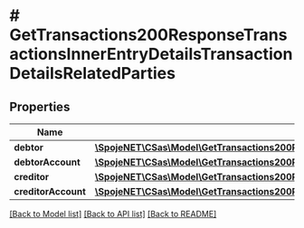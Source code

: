 # # GetTransactions200ResponseTransactionsInnerEntryDetailsTransactionDetailsRelatedParties

## Properties

Name | Type | Description | Notes
------------ | ------------- | ------------- | -------------
**debtor** | [**\SpojeNET\CSas\Model\GetTransactions200ResponseTransactionsInnerEntryDetailsTransactionDetailsRelatedPartiesDebtor**](GetTransactions200ResponseTransactionsInnerEntryDetailsTransactionDetailsRelatedPartiesDebtor.md) |  | [optional]
**debtorAccount** | [**\SpojeNET\CSas\Model\GetTransactions200ResponseTransactionsInnerEntryDetailsTransactionDetailsRelatedPartiesDebtorAccount**](GetTransactions200ResponseTransactionsInnerEntryDetailsTransactionDetailsRelatedPartiesDebtorAccount.md) |  | [optional]
**creditor** | [**\SpojeNET\CSas\Model\GetTransactions200ResponseTransactionsInnerEntryDetailsTransactionDetailsRelatedPartiesCreditor**](GetTransactions200ResponseTransactionsInnerEntryDetailsTransactionDetailsRelatedPartiesCreditor.md) |  | [optional]
**creditorAccount** | [**\SpojeNET\CSas\Model\GetTransactions200ResponseTransactionsInnerEntryDetailsTransactionDetailsRelatedPartiesCreditorAccount**](GetTransactions200ResponseTransactionsInnerEntryDetailsTransactionDetailsRelatedPartiesCreditorAccount.md) |  | [optional]

[[Back to Model list]](../../README.md#models) [[Back to API list]](../../README.md#endpoints) [[Back to README]](../../README.md)
